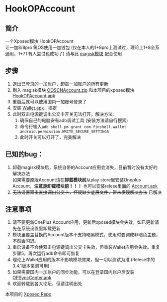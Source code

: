 # HookOPAccount
## 简介
一个Xposed模块 HookOPAccount  
让一加8/8pro 氧OS使用一加钱包 (仅在本人的1+8pro上测试过，理论上1+8全系通用，1+7T有人尝试也成功了)
请与此 [magisk模块](https://github.com/kiritoxkiriko/HookOPAccount/releases/download/1.2.1/OOSCNAccount.zip) 配合使用

## 步骤
1. 退出已登录的一加账户，卸载一加账户的所有更新
2. 刷入 magisk模块 [OOSCNAccount.zip](https://github.com/kiritoxkiriko/HookOPAccount/releases/download/1.2.1/OOSCNAccount.zip) 和本项目的xposed模块 [HookOPAccount.apk](https://github.com/kiritoxkiriko/HookOPAccount/releases/download/1.2.1/HookOPAccount.apk)
3. 重启后就可以使用国内一加账号登录了
4. 安装 [Wallet.apk](https://github.com/kiritoxkiriko/HookOPAccount/releases/download/1.2.1/Wallet.apk)，搞定
5. 此时双击电源键调出公交卡开关无法打开，解决方法:
   1. 确保自己的电脑安有adb调试工具 (安装方法请自行搜索)
   2. 命令行输入```adb shell pm grant com.finshell.wallet android.permission.WRITE_SECURE_SETTINGS```
   3. 此时开关可以打开了，完美解决 

## 已知的bug： 
1. 卸载magisk模块后，系统自带的Account应用会消失，目前暂时没有太好的解决办法   
   如果需要原版Account请在**卸载模块前**从play store里安装Oneplus Account，**注意是卸载模块前！！！** 也可以安装relese里面的 [Account.apk](https://github.com/kiritoxkiriko/HookOPAccount/releases/download/1.2.1/Account.apk)
2. ~~无法设置双击直接调出公交卡，怀疑缺少底层文件，暂未发现解决办法~~ 已解决

## 注意事项
1. 请不要更新OnePlus Account应用，更新后xposed模块会失效，如已更新请先在系统设置里卸载更新
2. 模块里覆盖替换的Account版本不支持暗黑模式，使用时要调成非暗色主题，不然会闪退。
3. 重启设备不会使双击电源键调出公交卡失效，但重装Wallet应用会失效。重复步骤5，再次运行adb命令即可恢复
4. 理论上Wallet应用的版本不影响模块效果，但一切以测试为准 (Relese中的3.4.1版本亲测可用)
5. 如果需要国内一加账户的同步功能，可以在登录国内账户后安装 [OPSyncCenter.apk](https://github.com/kiritoxkiriko/HookOPAccount/releases/download/1.2.1/OPSyncCenter.apk)
6. 欢迎转载到各大论坛，但请注明出处



本项目的 [Xposed Repo](https://repo.xposed.info/module/com.kiritoxkiriko.opaccounthook)




